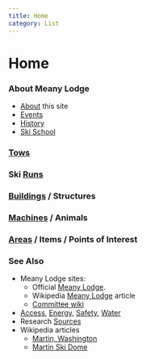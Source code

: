 ```yaml
---
title: Home
category: List
---
```

# Home
### About Meany Lodge

- [About](About) this site
- [Events](Events)
- [History](History)
- [Ski School](Ski-School)

### [Tows](Tows)

### Ski [Runs](Runs)

### [Buildings](Buildings) / Structures

### [Machines](Machines) / Animals

### [Areas](Areas) / Items / Points of Interest

### See Also

- Meany Lodge sites:
    - Official [Meany Lodge](https://www.mountaineers.org/locations-lodges/meany-lodge/).
    - Wikipedia [Meany Lodge](https://en.wikipedia.org/wiki/Meany_Lodge) article
    - [Committee wiki](https://github.com/MeanyLodge/Committee/wiki)
- [Access](Access), [Energy](Energy), [Safety](Safety), [Water](Water)
- Research [Sources](Sources)
- Wikipedia articles
    - [Martin, Washington](https://en.wikipedia.org/wiki/Martin,_Washington)
    - [Martin Ski Dome](https://en.wikipedia.org/wiki/Martin_Ski_Dome)
